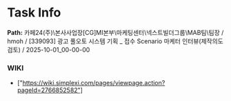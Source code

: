 # Task Info

**Path:** 카페24(주)\본사사업장\[CG]MI본부\마케팅센터\넥스트빌더그룹\MAB팀\팀장 / hmoh / [339093] 광고 풀오토 시스템 기획 _ 접수 Scenario 마케터 인터뷰(제작의도 검토) / 2025-10-01_00-00-00

### WIKI
- ["https://wiki.simplexi.com/pages/viewpage.action?pageId=2766852582"]

